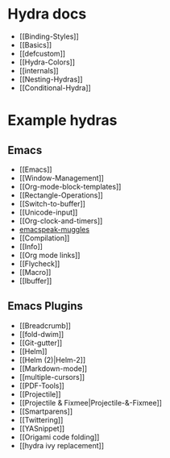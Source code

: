 # Hydra docs

* [[Binding-Styles]]
* [[Basics]]
* [[defcustom]]
* [[Hydra-Colors]]
* [[internals]]
* [[Nesting-Hydras]]
* [[Conditional-Hydra]]

# Example hydras
## Emacs
* [[Emacs]]
* [[Window-Management]]
* [[Org-mode-block-templates]]
* [[Rectangle-Operations]]
* [[Switch-to-buffer]]
* [[Unicode-input]]
* [[Org-clock-and-timers]]
* [emacspeak-muggles](https://github.com/tvraman/emacspeak/blob/master/lisp/emacspeak-muggles.el)
* [[Compilation]]
* [[Info]]
* [[Org mode links]]
* [[Flycheck]]
* [[Macro]]
* [[Ibuffer]]

## Emacs Plugins
* [[Breadcrumb]]
* [[fold-dwim]]
* [[Git-gutter]]
* [[Helm]]
* [[Helm (2)|Helm-2]]
* [[Markdown-mode]]
* [[multiple-cursors]]
* [[PDF-Tools]]
* [[Projectile]]
* [[Projectile & Fixmee|Projectile-&-Fixmee]]
* [[Smartparens]]
* [[Twittering]]
* [[YASnippet]]
* [[Origami code folding]]
* [[hydra ivy replacement]]
